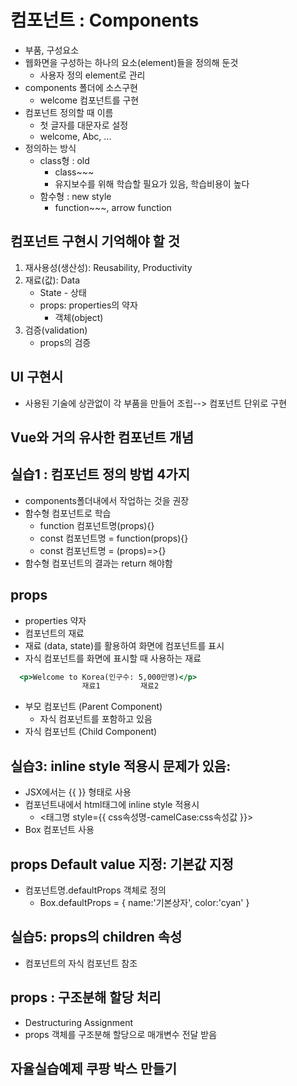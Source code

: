 # 컴포넌트 : Components
- 부품, 구성요소
- 웹화면을 구성하는 하나의 요소(element)들을 정의해 둔것
  - 사용자 정의 element로 관리
- components 폴더에 소스구현
  - welcome 컴포넌트를 구현
- 컴포넌트 정의할 때 이름
  - 첫 글자를 대문자로 설정
  - welcome, Abc, ...
- 정의하는 방식 
  - class형 : old
    - class~~~
    - 유지보수를 위해 학습할 필요가 있음, 학습비용이 높다
  - 함수형 : new style
    - function~~~, arrow function

## 컴포넌트 구현시 기억해야 할 것
1. 재사용성(생산성): Reusability, Productivity
2. 재료(값): Data
   - State - 상태
   - props: properties의 약자
     - 객체(object)
3. 검증(validation)
   - props의 검증

## UI 구현시
- 사용된 기술에 상관없이 각 부품을 만들어 조립--> 컴포넌트 단위로 구현

## Vue와 거의 유사한 컴포넌트 개념

## 실습1 : 컴포넌트 정의 방법 4가지
- components폴더내에서 작업하는 것을 권장
- 함수형 컴포넌트로 학습
  - function 컴포넌트명(props){}
  - const 컴포넌트명 = function(props){}
  - const 컴포넌트명 = (props)=>{}
- 함수형 컴포넌트의 결과는 return 해야함

## props
- properties 약자
- 컴포넌트의 재료
- 재료 (data, state)를 활용하여 화면에 컴포넌트를 표시
- 자식 컴포넌트를 화면에 표시할 때 사용하는 재료

```jsx
  <p>Welcome to Korea(인구수: 5,000만명)</p>
                재료1         재료2
```

- 부모 컴포넌트 (Parent Component)
  - 자식 컴포넌트를 포함하고 있음
- 자식 컴포넌트 (Child Component)

## 실습3: inline style 적용시 문제가 있음:
- JSX에서는 {{  }} 형태로 사용
- 컴포넌트내에서 html태그에 inline style 적용시
  - <태그명 style={{ css속성명-camelCase:css속성값 }}>
- Box 컴포넌트 사용


## props Default value 지정: 기본값 지정
- 컴포넌트명.defaultProps 객체로 정의
  - Box.defaultProps = {
      name:'기본상자',
      color:'cyan'
    }

## 실습5: props의 children 속성
- 컴포넌트의 자식 컴포넌트 참조

## props : 구조분해 할당 처리
- Destructuring Assignment
- props 객체를 구조분해 할당으로 매개변수 전달 받음

## 자율실습예제 쿠팡 박스 만들기
